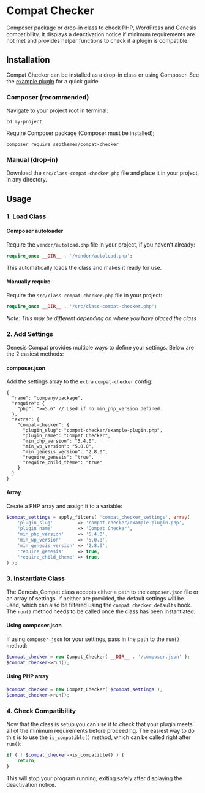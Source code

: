 # Compat Checker

Composer package or drop-in class to check PHP, WordPress and Genesis compatibility. It displays a deactivation notice if minimum requirements are not met and provides helper functions to check if a plugin is compatible.

## Installation

Compat Checker can be installed as a drop-in class or using Composer. See the [example plugin](https://github.com/seothemes/compat-checker/blob/master/example-plugin.php) for a quick guide.

### Composer (recommended)

Navigate to your project root in terminal:

```shell
cd my-project
```

Require Composer package (Composer must be installed);

```shell
composer require seothemes/compat-checker
```

### Manual (drop-in)

Download the `src/class-compat-checker.php` file and place it in your project, in any directory.

## Usage

### 1. Load Class

#### Composer autoloader

Require the `vendor/autoload.php` file in your project, if you haven't already:

```php
require_once __DIR__ . '/vendor/autoload.php';
```

This automatically loads the class and makes it ready for use.

#### Manually require

Require the `src/class-compat-checker.php` file in your project:

```php
require_once __DIR__ . '/src/class-compat-checker.php';
```

*Note: This may be different depending on where you have placed the class*

### 2. Add Settings

Genesis Compat provides multiple ways to define your settings. Below are the 2 easiest methods:

#### composer.json

Add the settings array to the `extra` `compat-checker` config:

```json5
{
  "name": "company/package",
  "require": {
    "php": ">=5.6" // Used if no min_php_version defined.
  },
  "extra": {
    "compat-checker": {
      "plugin_slug": "compat-checker/example-plugin.php",
      "plugin_name": "Compat Checker",
      "min_php_version": "5.4.0",
      "min_wp_version": "5.0.0",
      "min_genesis_version": "2.8.0",
      "require_genesis": "true",
      "require_child_theme": "true"
    }
  }
}
```

#### Array

Create a PHP array and assign it to a variable:

```php
$compat_settings = apply_filters( 'compat_checker_settings', array(
	'plugin_slug'         => 'compat-checker/example-plugin.php',
	'plugin_name'         => 'Compat Checker',
	'min_php_version'     => '5.4.0',
	'min_wp_version'      => '5.0.0',
	'min_genesis_version' => '2.8.0',
	'require_genesis'     => true,
	'require_child_theme' => true,
) );
```

### 3. Instantiate Class

The Genesis_Compat class accepts either a path to the `composer.json` file or an array of settings. If neither are provided, the default settings will be used, which can also be filtered using the `compat_checker_defaults` hook. The `run()` method needs to be called once the class has been instantiated.

#### Using composer.json

If using `composer.json` for your settings, pass in the path to the `run()` method:

```php
$compat_checker = new Compat_Checker( __DIR__ . '/composer.json' );
$compat_checker->run();
```

#### Using PHP array

```php
$compat_checker = new Compat_Checker( $compat_settings );
$compat_checker->run();
```

### 4. Check Compatibility

Now that the class is setup you can use it to check that your plugin meets all of the minimum requirements before proceeding. The easiest way to do this is to use the `is_compatible()` method, which can be called right after `run()`:

```php
if ( ! $compat_checker->is_compatible() ) {
	return;
}
```

This will stop your program running, exiting safely after displaying the deactivation notice.
